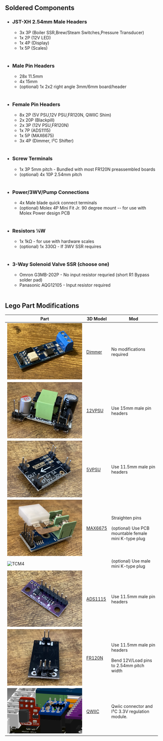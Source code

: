 ## Soldered Components

- ### JST-XH 2.54mm Male Headers
    - 3x 3P (Boiler SSR,Brew/Steam Switches,Pressure Transducer)
    - 1x 2P (12V LED)
    - 1x 4P (Display)
    - 1x 5P (Scales)
    
    <br>
- ### Male Pin Headers
    - 28x 11.5mm
    - 4x 15mm
    - (optional) 1x 2x2 right angle 3mm/6mm board/header

    <br>
- ### Female Pin Headers
    - 8x 2P (5V PSU,12V PSU,FR120N, QWIIC Shim)
    - 2x 20P (Blackpill)
    - 2x 3P (12V PSU,FR120N)
    - 1x 7P (ADS1115)
    - 1x 5P (MAX6675)
    - 3x 4P (Dimmer, I²C Shifter)

    <br>
- ### Screw Terminals
    - 1x 3P 5mm pitch - Bundled with most FR120N preassembled boards
    - (optional) 4x 10P 2.54mm pitch

    <br>
- ### Power/3WV/Pump Connections
    - 4x Male blade quick connect terminals
    - (optional) Molex 4P Mini Fit Jr. 90 degree mount -- for use with Molex Power design PCB

    <br>
- ### Resistors ¼W
    - 1x 1kΩ - for use with hardware scales
    - (optional) 1x 330Ω - If 3WV SSR requires

    <br>
- ### 3-Way Solenoid Valve SSR (choose one)
    - Omron G3MB-202P - No input resistor requried (short R1 Bypass solder pad)
    - Panasonic AQG12105 - Input resistor required

    <br>

## Lego Part Modifications
Part|3D Model|Mod
---|---|---
![Dimmer](/Parts/Images/DIMMER.JPG "Dimmer")|[Dimmer](/Parts/Images/STL/RDDimmer.stl "Dimmer3D")|No modifications required
![12V PSU](/Parts/Images/12VPSU.JPG "12V PSU")|[12VPSU](/Parts/Images/STL/12V1APSU.stl "12VPSU")|Use 15mm male pin headers
![5V PSU](/Parts/Images/5VPSU.JPG "5V PSU")|[5VPSU](/Parts/Images/STL/SY8205.stl "5VPSU")|Use 11.5mm male pin headers
![MAX6675](/Parts/Images/MAX6675.JPG "MAX6675")|[MAX6675](/Parts/Images/STL/MAX6675.stl)|Straighten pins<br><br>(optional) Use PCB mountable female mini K-type plug
![TCM4](/Parts/Images/TCM4.JPG "TC Sensor - M4")||(optional) Use male mini K-type plug
![ADS1115](/Parts/Images/ADS1115.JPG "ADS1115")|[ADS1115](/Parts/Images/STL/ADS1115.stl "ADS1115")|Use 11.5mm male pin headers
![FR120N](/Parts/Images/FR120N.JPG "FR120N")|[FR120N](/Parts/Images/STL/MosfetBoard.stl "FR120N")|Use 11.5mm male pin headers<br><br>Bend 12V/Load pins to 2.54mm pitch width
![QWIIC SHIM](/Parts/Images/QWIIC_Shim_Module2.png "QWIIC SHIM")|[QWIIC](/Parts/Images/STL/LevelConverter.stl "QWIIC")|  Qwiic connector and I²C 3.3V regulation module.